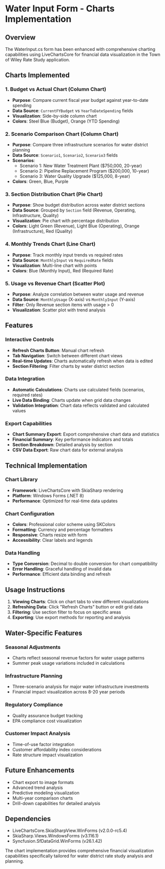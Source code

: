 # Water Input Form - Charts Implementation

## Overview
The WaterInput.cs form has been enhanced with comprehensive charting capabilities using LiveChartsCore for financial data visualization in the Town of Wiley Rate Study application.

## Charts Implemented

### 1. Budget vs Actual Chart (Column Chart)
- **Purpose**: Compare current fiscal year budget against year-to-date spending
- **Data Source**: `CurrentFYBudget` vs `YearToDateSpending` fields
- **Visualization**: Side-by-side column chart
- **Colors**: Steel Blue (Budget), Orange (YTD Spending)

### 2. Scenario Comparison Chart (Column Chart)
- **Purpose**: Compare three infrastructure scenarios for water district planning
- **Data Source**: `Scenario1`, `Scenario2`, `Scenario3` fields
- **Scenarios**:
  - Scenario 1: New Water Treatment Plant ($750,000, 20-year)
  - Scenario 2: Pipeline Replacement Program ($200,000, 10-year)
  - Scenario 3: Water Quality Upgrade ($125,000, 8-year)
- **Colors**: Green, Blue, Purple

### 3. Section Distribution Chart (Pie Chart)
- **Purpose**: Show budget distribution across water district sections
- **Data Source**: Grouped by `Section` field (Revenue, Operating, Infrastructure, Quality)
- **Visualization**: Pie chart with percentage distribution
- **Colors**: Light Green (Revenue), Light Blue (Operating), Orange (Infrastructure), Red (Quality)

### 4. Monthly Trends Chart (Line Chart)
- **Purpose**: Track monthly input trends vs required rates
- **Data Source**: `MonthlyInput` vs `RequiredRate` fields
- **Visualization**: Multi-line chart with points
- **Colors**: Blue (Monthly Input), Red (Required Rate)

### 5. Usage vs Revenue Chart (Scatter Plot)
- **Purpose**: Analyze correlation between water usage and revenue
- **Data Source**: `MonthlyUsage` (X-axis) vs `MonthlyInput` (Y-axis)
- **Filter**: Only Revenue section items with usage > 0
- **Visualization**: Scatter plot with trend analysis

## Features

### Interactive Controls
- **Refresh Charts Button**: Manual chart refresh
- **Tab Navigation**: Switch between different chart views
- **Real-time Updates**: Charts automatically refresh when data is edited
- **Section Filtering**: Filter charts by water district section

### Data Integration
- **Automatic Calculations**: Charts use calculated fields (scenarios, required rates)
- **Live Data Binding**: Charts update when grid data changes
- **Validation Integration**: Chart data reflects validated and calculated values

### Export Capabilities
- **Chart Summary Export**: Export comprehensive chart data and statistics
- **Financial Summary**: Key performance indicators and totals
- **Section Breakdown**: Detailed analysis by section
- **CSV Data Export**: Raw chart data for external analysis

## Technical Implementation

### Chart Library
- **Framework**: LiveChartsCore with SkiaSharp rendering
- **Platform**: Windows Forms (.NET 8)
- **Performance**: Optimized for real-time data updates

### Chart Configuration
- **Colors**: Professional color scheme using SKColors
- **Formatting**: Currency and percentage formatters
- **Responsive**: Charts resize with form
- **Accessibility**: Clear labels and legends

### Data Handling
- **Type Conversion**: Decimal to double conversion for chart compatibility
- **Error Handling**: Graceful handling of invalid data
- **Performance**: Efficient data binding and refresh

## Usage Instructions

1. **Viewing Charts**: Click on chart tabs to view different visualizations
2. **Refreshing Data**: Click "Refresh Charts" button or edit grid data
3. **Filtering**: Use section filter to focus on specific areas
4. **Exporting**: Use export methods for reporting and analysis

## Water-Specific Features

### Seasonal Adjustments
- Charts reflect seasonal revenue factors for water usage patterns
- Summer peak usage variations included in calculations

### Infrastructure Planning
- Three-scenario analysis for major water infrastructure investments
- Financial impact visualization across 8-20 year periods

### Regulatory Compliance
- Quality assurance budget tracking
- EPA compliance cost visualization

### Customer Impact Analysis
- Time-of-use factor integration
- Customer affordability index considerations
- Rate structure impact visualization

## Future Enhancements
- Chart export to image formats
- Advanced trend analysis
- Predictive modeling visualization
- Multi-year comparison charts
- Drill-down capabilities for detailed analysis

## Dependencies
- LiveChartsCore.SkiaSharpView.WinForms (v2.0.0-rc5.4)
- SkiaSharp.Views.WindowsForms (v3.116.1)
- Syncfusion.SfDataGrid.WinForms (v26.1.42)

The chart implementation provides comprehensive financial visualization capabilities specifically tailored for water district rate study analysis and planning.
